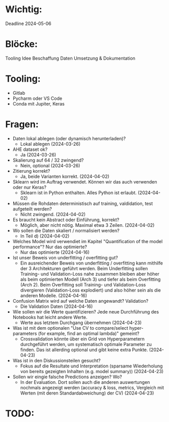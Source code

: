# Wichtig:
Deadline 2024-05-06

# Blöcke:
Tooling
Idee
Beschaffung Daten
Umsetzung & Dokumentation

# Tooling:
- Gitlab
- Pycharm oder VS Code
- Conda mit Jupiter, Keras

# Fragen:
- Daten lokal ablegen (oder dynamisch herunterladen)?
    - Lokal ablegen (2024-03-26)
- AHE dataset ok?
    - Ja (2024-03-26)
- Skalierung auf 64 / 32 zwingend?
    - Nein, optional (2024-03-26)
- Zitierung korrekt?
    - Ja, beide Varianten korrekt. (2024-04-02)
- Sklearn wird im Auftrag verwendet. Können wir das auch verwenden oder nur Keras?
    - Sklearn ist in Python enthalten. Alles Python ist erlaubt. (2024-04-02)
- Müssen die Rohdaten deterministisch auf training, valdidation, test aufgeteilt werden?
    - Nicht zwingend. (2024-04-02)
- Es braucht kein Abstract oder Einführung, korrekt?
    - Möglich, aber nicht nötig. Maximal etwa 3 Zeilen. (2024-04-02)
- Wo sollen die Daten skaliert / normalisiert werden?
    - In Teil d) (2024-04-02)
- Welches Model wird verwendiet im Kapitel "Quantification of the model performance"? Nur das optimierte?
    - Nur das optimierte (2024-04-16)
- Ist unser Beweis von underfitting / overfitting gut?
    - Ein ausreichender Beweis von underfitting / overfitting kann mithilfe der 3 Architekturen geführt werden. Beim Underfitting sollen Training- und Validation-Loss nahe zusammen bleiben aber höher als beim optimierten Modell (Arch 3) und tiefer als beim Overfitting (Arch 2). Beim Overfitting soll Training- und Validation-Loss divergieren (Validation-Loss explodiert) und also höher sein als die anderen Modelle. (2024-04-16)
- Confusion Matrix wird auf welche Daten angewandt? Validation?
    - Die Validation Daten (2024-04-16)
- Wie sollen wir die Werte quantifizieren? Jede neue Durchführung des Notebooks hat leicht andere Werte.
    - Werte aus letztem Durchgang übernehmen (2024-04-23)
- Was ist mit dem optionalen "Use CV to compare/select hyper-parameters (for example, find an optimal lambda)" gemeint?
    - Crossvalidation könnte über ein Grid von Hyperparametern durchgeführt werden, um systematisch optimale Parameter zu finden. Das ist allerding optional und gibt keine extra Punkte. (2024-04-23)
- Was ist in den Diskussionsteilen gesucht?
    - Fokus auf die Resultate und Interpretation (sparsame Wiederholung von bereits gezeigten Inhalten (e.g. model summary)) (2024-04-23)
- Sollen wir eingie falsche Predictions anzeigen? Wo?
    - In der Evaluation. Dort sollen auch die anderen auswertungen nochmals angezeigt werden (accuracy & loss, metrics, Vergleich mit Werten (mit deren Standardabweichung) der CV) (2024-04-23)


# TODO:
